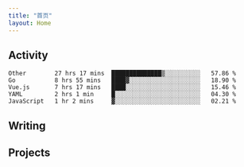 ```yaml
---
title: "首页"
layout: Home
---
```


## Activity
<!--START_SECTION:waka-->
```text
Other        27 hrs 17 mins  ██████████████▒░░░░░░░░░░   57.86 % 
Go           8 hrs 55 mins   ████▓░░░░░░░░░░░░░░░░░░░░   18.90 % 
Vue.js       7 hrs 17 mins   ████░░░░░░░░░░░░░░░░░░░░░   15.46 % 
YAML         2 hrs 1 min     █░░░░░░░░░░░░░░░░░░░░░░░░   04.30 % 
JavaScript   1 hr 2 mins     ▓░░░░░░░░░░░░░░░░░░░░░░░░   02.21 % 
```
<!--END_SECTION:waka-->

## Writing
<PindedPosts />

## Projects
<Projects />
